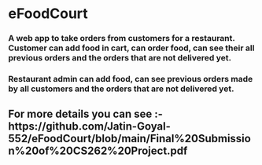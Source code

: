 # eFoodCourt
<h3>A web app to take orders from customers for a restaurant. Customer can add food in cart, can order food,
can see their all previous orders and the orders that are not delivered yet.</h3>
<h3>Restaurant admin can add food, can see previous orders made by all customers and the
orders that are not delivered yet.</h3>

<h2>For more details you can see :- https://github.com/Jatin-Goyal-552/eFoodCourt/blob/main/Final%20Submission%20of%20CS262%20Project.pdf</h2>
